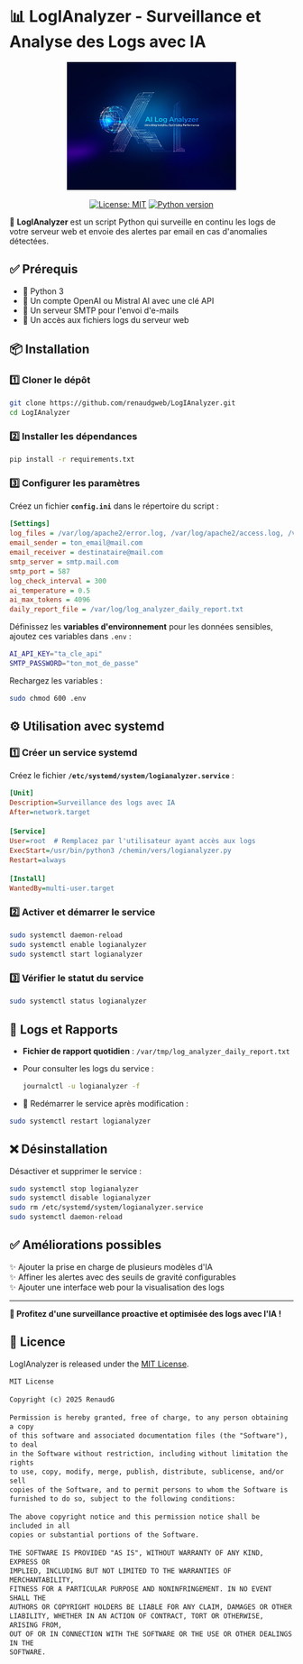 # 📊 LogIAnalyzer - Surveillance et Analyse des Logs avec IA

<p align="center">
  <img src="logo.jpg" alt="LogIAnalyzer logo" width="300"/>
</p>

<p align="center">
  <a href="https://github.com/renaudgweb/LogIAnalyzer/blob/main/LICENSE"><img src="https://img.shields.io/badge/License-MIT-blue.svg" alt="License: MIT"></a>
  <a href="https://www.python.org/downloads/"><img src="https://img.shields.io/badge/python-3.10+-blue.svg" alt="Python version"></a>
</p>

🚀 **LogIAnalyzer** est un script Python qui surveille en continu les logs de votre serveur web et envoie des alertes par email en cas d'anomalies détectées.

## ✅ Prérequis
- 🐍 Python 3
- 🔑 Un compte OpenAI ou Mistral AI avec une clé API
- 📧 Un serveur SMTP pour l'envoi d'e-mails
- 📂 Un accès aux fichiers logs du serveur web

## 📦 Installation

### 1️⃣ Cloner le dépôt
```bash
git clone https://github.com/renaudgweb/LogIAnalyzer.git
cd LogIAnalyzer
```

### 2️⃣ Installer les dépendances
```bash
pip install -r requirements.txt
```

### 3️⃣ Configurer les paramètres
Créez un fichier **`config.ini`** dans le répertoire du script :
```ini
[Settings]
log_files = /var/log/apache2/error.log, /var/log/apache2/access.log, /var/log/auth.log
email_sender = ton_email@mail.com
email_receiver = destinataire@mail.com
smtp_server = smtp.mail.com
smtp_port = 587
log_check_interval = 300
ai_temperature = 0.5
ai_max_tokens = 4096
daily_report_file = /var/log/log_analyzer_daily_report.txt
```

Définissez les **variables d'environnement** pour les données sensibles, ajoutez ces variables dans `.env` :
```bash
AI_API_KEY="ta_cle_api"
SMTP_PASSWORD="ton_mot_de_passe"
```
Rechargez les variables :
```bash
sudo chmod 600 .env
```

## ⚙️ Utilisation avec systemd

### 1️⃣ Créer un service systemd
Créez le fichier **`/etc/systemd/system/logianalyzer.service`** :
```ini
[Unit]
Description=Surveillance des logs avec IA
After=network.target

[Service]
User=root  # Remplacez par l'utilisateur ayant accès aux logs
ExecStart=/usr/bin/python3 /chemin/vers/logianalyzer.py
Restart=always

[Install]
WantedBy=multi-user.target
```

### 2️⃣ Activer et démarrer le service
```bash
sudo systemctl daemon-reload
sudo systemctl enable logianalyzer
sudo systemctl start logianalyzer
```

### 3️⃣ Vérifier le statut du service
```bash
sudo systemctl status logianalyzer
```

## 📜 Logs et Rapports
- **Fichier de rapport quotidien** : `/var/tmp/log_analyzer_daily_report.txt`
- Pour consulter les logs du service :
  ```bash
  journalctl -u logianalyzer -f
  ```

- 🔄 Redémarrer le service après modification :
```bash
sudo systemctl restart logianalyzer
```

## ❌ Désinstallation
Désactiver et supprimer le service :
```bash
sudo systemctl stop logianalyzer
sudo systemctl disable logianalyzer
sudo rm /etc/systemd/system/logianalyzer.service
sudo systemctl daemon-reload
```

## ✅ Améliorations possibles
✨ Ajouter la prise en charge de plusieurs modèles d'IA  
✨ Affiner les alertes avec des seuils de gravité configurables  
✨ Ajouter une interface web pour la visualisation des logs  

---
**🚀 Profitez d'une surveillance proactive et optimisée des logs avec l'IA !**

## 📜 Licence

LogIAnalyzer is released under the [MIT License](LICENSE).

```
MIT License

Copyright (c) 2025 RenaudG

Permission is hereby granted, free of charge, to any person obtaining a copy
of this software and associated documentation files (the "Software"), to deal
in the Software without restriction, including without limitation the rights
to use, copy, modify, merge, publish, distribute, sublicense, and/or sell
copies of the Software, and to permit persons to whom the Software is
furnished to do so, subject to the following conditions:

The above copyright notice and this permission notice shall be included in all
copies or substantial portions of the Software.

THE SOFTWARE IS PROVIDED "AS IS", WITHOUT WARRANTY OF ANY KIND, EXPRESS OR
IMPLIED, INCLUDING BUT NOT LIMITED TO THE WARRANTIES OF MERCHANTABILITY,
FITNESS FOR A PARTICULAR PURPOSE AND NONINFRINGEMENT. IN NO EVENT SHALL THE
AUTHORS OR COPYRIGHT HOLDERS BE LIABLE FOR ANY CLAIM, DAMAGES OR OTHER
LIABILITY, WHETHER IN AN ACTION OF CONTRACT, TORT OR OTHERWISE, ARISING FROM,
OUT OF OR IN CONNECTION WITH THE SOFTWARE OR THE USE OR OTHER DEALINGS IN THE
SOFTWARE.
```
